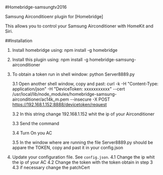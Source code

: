 #Homebridge-samsungtv2016

Samsung Airconditioenr plugin for [Homebridge]

This allows you to control your Samsung Airconditioner with HomeKit and Siri.

##Installation
1. Install homebridge using: npm install -g homebridge
2. Install this plugin using: npm install -g homebridge-samsung-airconditioner
3. To obtain a token run in shell window: python Server8889.py

	3.1 Open another shell window, copy and past: curl -k -H "Content-Type: application/json" -H "DeviceToken: xxxxxxxxxxx" --cert /usr/local/lib/node_modules/homebridge-samsung-airconditioner/ac14k_m.pem --insecure -X POST https://192.168.1.152:8888/devicetoken/request
	
	3.2 In this string change 192.168.1.152 whit the ip of your Airconditioner
	
	3.3 Send the command
	
	3.4 Turn On you AC
	
	3.5 In the window where are running the file Server8889.py should be appare the TOKEN, copy and past it in your config.json
	
4. Update your configuration file. See `config.json`.
	4.1 Change the ip whit the ip of your AC
	4.2 Change the token with the token obtain in step 3
	4.3 if necessary change the patchCert
	
